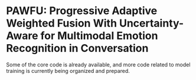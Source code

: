 # PAWFU: Progressive Adaptive Weighted Fusion With Uncertainty-Aware for Multimodal Emotion Recognition in Conversation

Some of the core code is already available, and more code related to model training is currently being organized and prepared.
